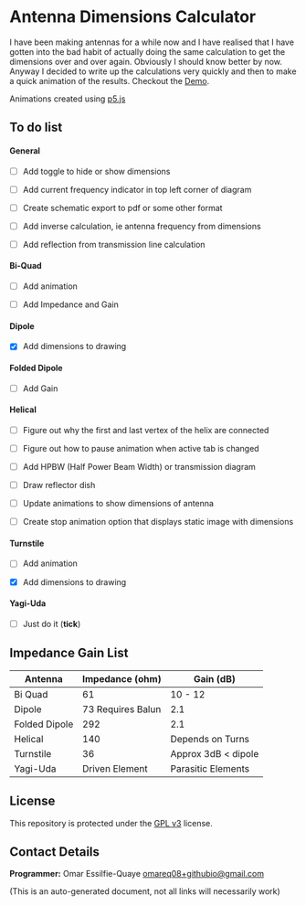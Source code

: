 # Antenna Dimensions Calculator

I have been making antennas for a while now and I have realised that I have
gotten into the bad habit of actually doing the same calculation to get the
dimensions over and over again.  Obviously I should know better by now.  Anyway
I decided to write up the calculations very quickly and then to make a quick
animation of the results. Checkout the
[Demo](https://omareq.github.io/antenna-calculator/).

Animations created using [p5.js](https://p5js.org/)

## To do list

#### General

- [ ]   Add toggle to hide or show dimensions

- [ ]   Add current frequency indicator in top left corner of diagram

- [ ]   Create schematic export to pdf or some other format

- [ ]   Add inverse calculation, ie antenna frequency from dimensions

- [ ]   Add reflection from transmission line calculation

#### Bi-Quad

- [ ]   Add animation

- [ ]   Add Impedance and Gain

#### Dipole

- [x]   Add dimensions to drawing

#### Folded Dipole

- [ ]   Add Gain

#### Helical

- [ ]   Figure out why the first and last vertex of the helix are connected

- [ ]   Figure out how to pause animation when active tab is changed

- [ ]   Add HPBW (Half Power Beam Width) or transmission diagram

- [ ]   Draw reflector dish

- [ ]   Update animations to show dimensions of antenna

- [ ]   Create stop animation option that displays static image with dimensions

#### Turnstile

- [ ]   Add animation

- [x]   Add dimensions to drawing

#### Yagi-Uda

- [ ]   Just do it (__tick__)


## Impedance Gain List

| Antenna        | Impedance (ohm)    | Gain (dB)             |
|----------------|--------------------|-----------------------|
| Bi Quad        | 61                 | 10 - 12               |
| Dipole         | 73 Requires Balun  | 2.1                   |
| Folded Dipole  | 292                | 2.1                   |
| Helical        | 140                | Depends on Turns      |
| Turnstile      | 36                 | Approx 3dB < dipole   |
| Yagi-Uda       | Driven Element     | Parasitic Elements    |

## License

This repository is protected under the [GPL v3](https://www.gnu.org/licenses/gpl-3.0.html) license.

## Contact Details

__Programmer:__ Omar Essilfie-Quaye [omareq08+githubio@gmail.com](mailto:omareq08+githubio@gmail.com?subject=Omar%20EQ%20Github%20Pages%20-%20Antenna%20Calculator%20Project)

(This is an auto-generated document, not all links will necessarily work)
